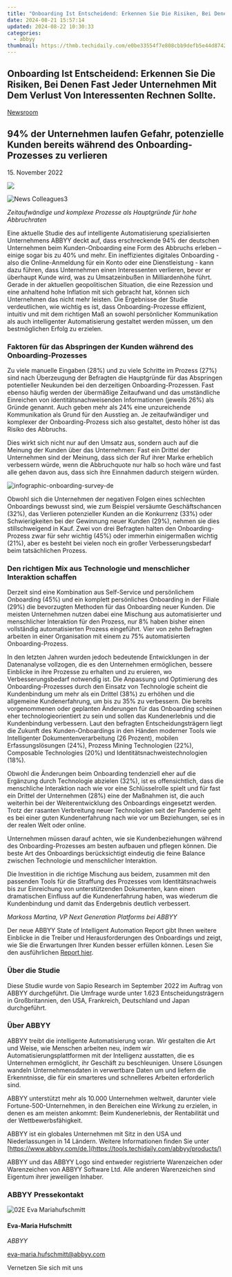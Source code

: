 ```yaml
---
title: "Onboarding Ist Entscheidend: Erkennen Sie Die Risiken, Bei Denen Fast Jeder Unternehmen Mit Dem Verlust Von Interessenten Rechnen Sollte."
date: 2024-08-21 15:57:14
updated: 2024-08-22 10:30:33
categories:
  - abbyy
thumbnail: https://thmb.techidaily.com/e0be33554f7e808cbb9defb5e44d8742371f9f0a41b00b3f13329dba336fbddc.png
---
```


## Onboarding Ist Entscheidend: Erkennen Sie Die Risiken, Bei Denen Fast Jeder Unternehmen Mit Dem Verlust Von Interessenten Rechnen Sollte.

[Newsroom](https://tools.techidaily.com/abbyy/products/)

## 94% der Unternehmen laufen Gefahr, potenzielle Kunden bereits während des Onboarding-Prozesses zu verlieren

15\. November 2022

![](https://content.abbyy.com/-/media/project/abbyy/abbyy/branchtemplates/shutterstock_1272462163_1296-x-729.jpg?h=729&iar=0&w=1296)

![News Colleagues3](https://static1.abbyy.com/abbyycommedia/33750/news-colleagues3.jpg) 

_Zeitaufwändige und komplexe Prozesse als Hauptgründe für hohe Abbruchraten_

Eine aktuelle Studie des auf intelligente Automatisierung spezialisierten Unternehmens ABBYY deckt auf, dass erschreckende 94% der deutschen Unternehmen beim Kunden-Onboarding eine Form des Abbruchs erleben – einige sogar bis zu 40% und mehr. Ein ineffizientes digitales Onboarding - also die Online-Anmeldung für ein Konto oder eine Dienstleistung - kann dazu führen, dass Unternehmen einen Interessenten verlieren, bevor er überhaupt Kunde wird, was zu Umsatzeinbußen in Milliardenhöhe führt. Gerade in der aktuellen geopolitischen Situation, die eine Rezession und eine anhaltend hohe Inflation mit sich gebracht hat, können sich Unternehmen das nicht mehr leisten. Die Ergebnisse der Studie verdeutlichen, wie wichtig es ist, dass Onboarding-Prozesse effizient, intuitiv und mit dem richtigen Maß an sowohl persönlicher Kommunikation als auch intelligenter Automatisierung gestaltet werden müssen, um den bestmöglichen Erfolg zu erzielen.

### Faktoren für das Abspringen der Kunden während des Onboarding-Prozesses

Zu viele manuelle Eingaben (28%) und zu viele Schritte im Prozess (27%) sind nach Überzeugung der Befragten die Hauptgründe für das Abspringen potentieller Neukunden bei den derzeitigen Onboarding-Prozessen. Fast ebenso häufig werden der übermäßige Zeitaufwand und das umständliche Einreichen von identitätsnachweisenden Informationen (jeweils 26%) als Gründe genannt. Auch geben mehr als 24% eine unzureichende Kommunikation als Grund für den Ausstieg an. Je zeitaufwändiger und komplexer der Onboarding-Prozess sich also gestaltet, desto höher ist das Risiko des Abbruchs.

Dies wirkt sich nicht nur auf den Umsatz aus, sondern auch auf die Meinung der Kunden über das Unternehmen: Fast ein Drittel der Unternehmen sind der Meinung, dass sich der Ruf ihrer Marke erheblich verbessern würde, wenn die Abbruchquote nur halb so hoch wäre und fast alle gehen davon aus, dass sich ihre Einnahmen dadurch steigern würden.

![infographic-onboarding-survey-de](https://static1.abbyy.com/abbyycommedia/36367/infographic-onboarding-survey-de.jpg?width=900&height=1242)

Obwohl sich die Unternehmen der negativen Folgen eines schlechten Onboardings bewusst sind, wie zum Beispiel versäumte Geschäftschancen (32%), das Verlieren potenzieller Kunden an die Konkurrenz (33%) oder Schwierigkeiten bei der Gewinnung neuer Kunden (29%), nehmen sie dies stillschweigend in Kauf. Zwei von drei Befragten halten den Onboarding-Prozess zwar für sehr wichtig (45%) oder immerhin einigermaßen wichtig (21%), aber es besteht bei vielen noch ein großer Verbesserungsbedarf beim tatsächlichen Prozess.

### Den richtigen Mix aus Technologie und menschlicher Interaktion schaffen

Derzeit sind eine Kombination aus Self-Service und persönlichem Onboarding (45%) und ein komplett persönliches Onboarding in der Filiale (29%) die bevorzugten Methoden für das Onboarding neuer Kunden. Die meisten Unternehmen nutzen dabei eine Mischung aus automatisierter und menschlicher Interaktion für den Prozess, nur 8% haben bisher einen vollständig automatisierten Prozess eingeführt. Vier von zehn Befragten arbeiten in einer Organisation mit einem zu 75% automatisierten Onboarding-Prozess.

In den letzten Jahren wurden jedoch bedeutende Entwicklungen in der Datenanalyse vollzogen, die es den Unternehmen ermöglichen, bessere Einblicke in ihre Prozesse zu erhalten und zu eruieren, wo Verbesserungsbedarf notwendig ist. Die Anpassung und Optimierung des Onboarding-Prozesses durch den Einsatz von Technologie scheint die Kundenbindung um mehr als ein Drittel (38%) zu erhöhen und die allgemeine Kundenerfahrung, um bis zu 35% zu verbessern. Die bereits vorgenommenen oder geplanten Änderungen für das Onboarding scheinen eher technologieorientiert zu sein und sollen das Kundenerlebnis und die Kundenbindung verbessern. Laut den befragten Entscheidungsträgern liegt die Zukunft des Kunden-Onboardings in den Händen moderner Tools wie Intelligenter Dokumentenverarbeitung (26 Prozent), mobilen Erfassungslösungen (24%), Prozess Mining Technologien (22%), Composable Technologies (20%) und Identitätsnachweistechnologien (18%).

Obwohl die Änderungen beim Onboarding tendenziell eher auf die Ergänzung durch Technologie abzielen (32%), ist es offensichtlich, dass die menschliche Interaktion nach wie vor eine Schlüsselrolle spielt und für fast ein Drittel der Unternehmen (28%) eine der Maßnahmen ist, die auch weiterhin bei der Weiterentwicklung des Onboardings eingesetzt werden. Trotz der rasanten Verbreitung neuer Technologien seit der Pandemie geht es bei einer guten Kundenerfahrung nach wie vor um Beziehungen, sei es in der realen Welt oder online.

Unternehmen müssen darauf achten, wie sie Kundenbeziehungen während des Onboarding-Prozesses am besten aufbauen und pflegen können. Die beste Art des Onboardings berücksichtigt eindeutig die feine Balance zwischen Technologie und menschlicher Interaktion.

  
Die Investition in die richtige Mischung aus beidem, zusammen mit den passenden Tools für die Straffung des Prozesses vom Identitätsnachweis bis zur Einreichung von unterstützenden Dokumenten, kann einen dramatischen Einfluss auf die Kundenerfahrung haben, was wiederum die Kundenbindung und damit das Endergebnis deutlich verbessert.

_Markoss Martina, VP Next Generation Platforms bei ABBYY_

Der neue ABBYY State of Intelligent Automation Report gibt Ihnen weitere Einblicke in die Treiber und Herausforderungen des Onboardings und zeigt, wie Sie die Erwartungen Ihrer Kunden besser erfüllen können. Lesen Sie den ausführlichen [Report hier](https://tools.techidaily.com/abbyy/products/).

### Über die Studie

Diese Studie wurde von Sapio Research im September 2022 im Auftrag von ABBYY durchgeführt. Die Umfrage wurde unter 1.623 Entscheidungsträgern in Großbritannien, den USA, Frankreich, Deutschland und Japan durchgeführt.

### Über ABBYY

ABBYY treibt die intelligente Automatisierung voran. Wir gestalten die Art und Weise, wie Menschen arbeiten neu, indem wir Automatisierungsplattformen mit der Intelligenz ausstatten, die es Unternehmen ermöglicht, ihr Geschäft zu beschleunigen. Unsere Lösungen wandeln Unternehmensdaten in verwertbare Daten um und liefern die Erkenntnisse, die für ein smarteres und schnelleres Arbeiten erforderlich sind.

ABBYY unterstützt mehr als 10.000 Unternehmen weltweit, darunter viele Fortune-500-Unternehmen, in den Bereichen eine Wirkung zu erzielen, in denen es am meisten ankommt: Beim Kundenerlebnis, der Rentabilität und der Wettbewerbsfähigkeit.

ABBYY ist ein globales Unternehmen mit Sitz in den USA und Niederlassungen in 14 Ländern. Weitere Informationen finden Sie unter [https://www.abbyy.com/de.](https://tools.techidaily.com/abbyy/products/)

ABBYY und das ABBYY Logo sind entweder registrierte Warenzeichen oder Warenzeichen von ABBYY Software Ltd. Alle anderen Warenzeichen sind Eigentum ihrer jeweiligen Inhaber. 

### ABBYY Pressekontakt

![02E Eva Mariahufschmitt](https://static4.abbyy.com/abbyycommedia/23663/02e-eva-mariahufschmitt.png)

#### Eva-Maria Hufschmitt

_ABBYY_

[eva-maria.hufschmitt@abbyy.com](https://tools.techidaily.com/abbyy/products/) 

Vernetzen Sie sich mit uns

<ins class="adsbygoogle"
     style="display:block"
     data-ad-format="autorelaxed"
     data-ad-client="ca-pub-7571918770474297"
     data-ad-slot="1223367746"></ins>



<ins class="adsbygoogle"
     style="display:block"
     data-ad-client="ca-pub-7571918770474297"
     data-ad-slot="8358498916"
     data-ad-format="auto"
     data-full-width-responsive="true"></ins>
